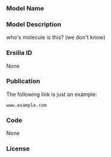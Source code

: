 ### Model Name

### Model Description

who's molecule is this? (we don't know)

### Ersilia ID

None

### Publication

The following link is just an example:

`www.example.com`

### Code

None

### License

